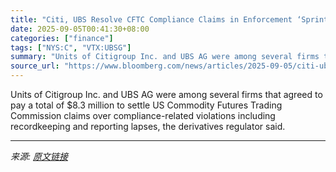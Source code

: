 ```yaml
---
title: "Citi, UBS Resolve CFTC Compliance Claims in Enforcement ‘Sprint’"
date: 2025-09-05T00:41:30+08:00
categories: ["finance"]
tags: ["NYS:C", "VTX:UBSG"]
summary: "Units of Citigroup Inc. and UBS AG were among several firms that agreed to pay a total of $8.3 million to settle US Commodity Futures Trading Commission claims over compliance-related violations inclu"
source_url: "https://www.bloomberg.com/news/articles/2025-09-05/citi-ubs-resolve-cftc-compliance-claims-in-enforcement-sprint"
---
```


Units of Citigroup Inc. and UBS AG were among several firms that agreed to pay a total of $8.3 million to settle US Commodity Futures Trading Commission claims over compliance-related violations including recordkeeping and reporting lapses, the derivatives regulator said.

---

*来源: [原文链接](https://www.bloomberg.com/news/articles/2025-09-05/citi-ubs-resolve-cftc-compliance-claims-in-enforcement-sprint)*
